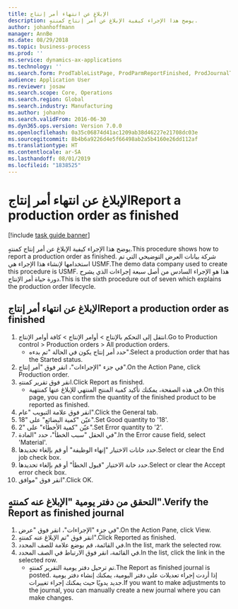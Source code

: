 ```yaml
---
title: الإبلاغ عن انتهاء أمر إنتاج
description: يوضح هذا الإجراء كيفية الإبلاغ عن أمر إنتاج كمنتهٍ.
author: johanhoffmann
manager: AnnBe
ms.date: 08/29/2018
ms.topic: business-process
ms.prod: ''
ms.service: dynamics-ax-applications
ms.technology: ''
ms.search.form: ProdTableListPage, ProdParmReportFinished, ProdJournalTransProd
audience: Application User
ms.reviewer: josaw
ms.search.scope: Core, Operations
ms.search.region: Global
ms.search.industry: Manufacturing
ms.author: johanho
ms.search.validFrom: 2016-06-30
ms.dyn365.ops.version: Version 7.0.0
ms.openlocfilehash: 0a35c06874d41ac1209ab38d46227e21708dc03e
ms.sourcegitcommit: 8b4b6a9226d4e5f66498ab2a5b4160e26dd112af
ms.translationtype: HT
ms.contentlocale: ar-SA
ms.lasthandoff: 08/01/2019
ms.locfileid: "1838525"
---
```

# <a name="report-a-production-order-as-finished"></a><span data-ttu-id="f76fa-103">الإبلاغ عن انتهاء أمر إنتاج</span><span class="sxs-lookup"><span data-stu-id="f76fa-103">Report a production order as finished</span></span>

[!include [task guide banner](../../includes/task-guide-banner.md)]

<span data-ttu-id="f76fa-104">يوضح هذا الإجراء كيفية الإبلاغ عن أمر إنتاج كمنتهٍ.</span><span class="sxs-lookup"><span data-stu-id="f76fa-104">This procedure shows how to report a production order as finished.</span></span> <span data-ttu-id="f76fa-105">شركة بيانات العرض التوضيحي التي تم استخدامها لإنشاء هذا الإجراء هي USMF.</span><span class="sxs-lookup"><span data-stu-id="f76fa-105">The demo data company used to create this procedure is USMF.</span></span> <span data-ttu-id="f76fa-106">هذا هو الإجراء السادس من أصل سبعة إجراءات الذي يشرح دورة حياة أمر الإنتاج.</span><span class="sxs-lookup"><span data-stu-id="f76fa-106">This is the sixth procedure out of seven which explains the production order lifecycle.</span></span>


## <a name="report-a-production-order-as-finished"></a><span data-ttu-id="f76fa-107">الإبلاغ عن انتهاء أمر إنتاج</span><span class="sxs-lookup"><span data-stu-id="f76fa-107">Report a production order as finished</span></span>
1. <span data-ttu-id="f76fa-108">انتقل إلى التحكم بالإنتاج‬ > أوامر الإنتاج > كافة أوامر الإنتاج.</span><span class="sxs-lookup"><span data-stu-id="f76fa-108">Go to Production control > Production orders > All production orders.</span></span>
    * <span data-ttu-id="f76fa-109">حدد أمر إنتاج يكون في الحالة "تم بدءه".</span><span class="sxs-lookup"><span data-stu-id="f76fa-109">Select a production order that has the Started status.</span></span>  
2. <span data-ttu-id="f76fa-110">في جزء "الإجراءات"، انقر فوق "أمر إنتاج".</span><span class="sxs-lookup"><span data-stu-id="f76fa-110">On the Action Pane, click Production order.</span></span>
3. <span data-ttu-id="f76fa-111">انقر فوق تقرير كمنتهِ.</span><span class="sxs-lookup"><span data-stu-id="f76fa-111">Click Report as finished.</span></span>
    * <span data-ttu-id="f76fa-112">في هذه الصفحة، يمكنك تأكيد كمية المنتج المنتهي للإبلاغ عنها كمنتهية.</span><span class="sxs-lookup"><span data-stu-id="f76fa-112">On this page, you can confirm the quantity of the finished product to be reported as finished.</span></span>  
4. <span data-ttu-id="f76fa-113">انقر فوق علامة التبويب "عام".</span><span class="sxs-lookup"><span data-stu-id="f76fa-113">Click the General tab.</span></span>
5. <span data-ttu-id="f76fa-114">عيّن "كمية البضائع" على "18".</span><span class="sxs-lookup"><span data-stu-id="f76fa-114">Set Good quantity to '18'.</span></span>
6. <span data-ttu-id="f76fa-115">عيّن "كمية الأخطاء" على "2".</span><span class="sxs-lookup"><span data-stu-id="f76fa-115">Set Error quantity to '2'.</span></span>
7. <span data-ttu-id="f76fa-116">في الحقل "سبب الخطأ"، حدد "المادة".</span><span class="sxs-lookup"><span data-stu-id="f76fa-116">In the Error cause field, select 'Material'.</span></span>
8. <span data-ttu-id="f76fa-117">حدد خانات الاختيار "إنهاء الوظيفة" أو قم بإلغاء تحديدها.</span><span class="sxs-lookup"><span data-stu-id="f76fa-117">Select or clear the End job check box.</span></span>
9. <span data-ttu-id="f76fa-118">حدد خانة الاختيار "قبول الخطأ" أو قم بإلغاء تحديدها.</span><span class="sxs-lookup"><span data-stu-id="f76fa-118">Select or clear the Accept error check box.</span></span>
10. <span data-ttu-id="f76fa-119">انقر فوق "موافق".</span><span class="sxs-lookup"><span data-stu-id="f76fa-119">Click OK.</span></span>

## <a name="verify-the-report-as-finished-journal"></a><span data-ttu-id="f76fa-120">التحقق من دفتر يومية "الإبلاغ عنه كمنتهٍ".</span><span class="sxs-lookup"><span data-stu-id="f76fa-120">Verify the Report as finished journal</span></span>
1. <span data-ttu-id="f76fa-121">في جزء "الإجراءات"، انقر فوق "عرض".</span><span class="sxs-lookup"><span data-stu-id="f76fa-121">On the Action Pane, click View.</span></span>
2. <span data-ttu-id="f76fa-122">انقر فوق "تم الإبلاغ عنه كمنتهٍ".</span><span class="sxs-lookup"><span data-stu-id="f76fa-122">Click Reported as finished.</span></span>
3. <span data-ttu-id="f76fa-123">في القائمة، قم بوضع علامة للصف المحدد.</span><span class="sxs-lookup"><span data-stu-id="f76fa-123">In the list, mark the selected row.</span></span>
4. <span data-ttu-id="f76fa-124">في القائمة، انقر فوق الارتباط في الصف المحدد.</span><span class="sxs-lookup"><span data-stu-id="f76fa-124">In the list, click the link in the selected row.</span></span>
    * <span data-ttu-id="f76fa-125">تم ترحيل دفتر يومية التقرير كمنتهٍ.</span><span class="sxs-lookup"><span data-stu-id="f76fa-125">The Report as finished journal is posted.</span></span> <span data-ttu-id="f76fa-126">إذا أردت إجراء تعديلات على دفتر اليومية، يمكنك إنشاء دفتر يومية جديد يدويًا حيث يمكنك إجراء تغييرات.</span><span class="sxs-lookup"><span data-stu-id="f76fa-126">If you want to make adjustments to the journal, you can manually create  a new journal where you can make changes.</span></span>  

